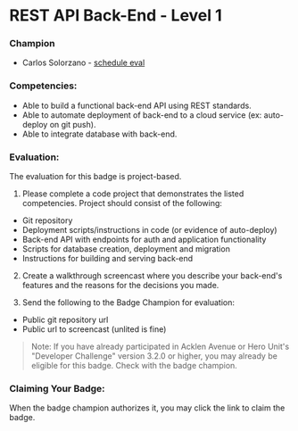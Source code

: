 # REST API Back-End - Level 1

### Champion

- Carlos Solorzano - [schedule eval](https://calendly.com/carlos-solorzano/30min)

### Competencies:

- Able to build a functional back-end API using REST standards.
- Able to automate deployment of back-end to a cloud service (ex: auto-deploy on git push).
- Able to integrate database with back-end.

### Evaluation:

The evaluation for this badge is project-based.

1. Please complete a code project that demonstrates the listed competencies. Project should consist of the following:

- Git repository
- Deployment scripts/instructions in code (or evidence of auto-deploy)
- Back-end API with endpoints for auth and application functionality
- Scripts for database creation, deployment and migration
- Instructions for building and serving back-end

2. Create a walkthrough screencast where you describe your back-end's features and the reasons for the decisions you made.

3. Send the following to the Badge Champion for evaluation:

- Public git repository url
- Public url to screencast (unlited is fine)

> Note: If you have already participated in Acklen Avenue or Hero Unit's "Developer Challenge" version 3.2.0 or higher, you may already be eligible for this badge. Check with the badge champion.

### Claiming Your Badge:

When the badge champion authorizes it, you may click the link to claim the badge.
